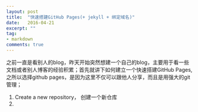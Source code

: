 ```yaml
---
layout: post
title:  "快速搭建GitHub Pages(+ jekyll + 绑定域名)"
date:   2016-04-21
excerpt: ""
tag:
- markdown 
comments: true
---
```


之前一直是看别人的blog，昨天开始突然想建一个自己的blog，主要用于看一些文档或者别人博客的经验积累；首先就讲下如何建立一个快速搭建GitHub Pages, 之所以选择github pages，是因为这里不仅可以跟他人分享，而且是用强大的git管理；

1.  Create a new repository， 创建一个新仓库
2.  

